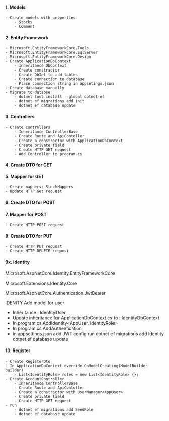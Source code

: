 #### 1. Models
    - Create models with properties
        - Stocks
        - Comment
#### 2. Entity Framework
    - Microsoft.EntityFrameworkCore.Tools
    - Microsoft.EntityFrameworkCore.SqlServer
    - Microsoft.EntityFrameworkCore.Design
    - Create ApplicationDbContext
        - Inheritance DbContext
        - Create constractor
        - Create DbSet to add tables
        - Create connection to database
        - Place connection string in appsetings.json
    - Create database manually
    - Migrate to databse 
        - dotnet tool install --global dotnet-ef
        - dotnet ef migrations add init
        - dotnet ef database update
#### 3. Controllers
    - Create controllers
        - Inheritance ControllerBase
        - Create Route and ApiContoller
        - Create a constractor with ApplicationDbContext
        - Create private field
        - Create HTTP GET request
        - Add Controller to program.cs
#### 4. Create DTO for GET
#### 5. Mapper for GET
    - Create mappers: StockMappers
    - Update HTTP Get request
#### 6. Create DTO for POST
#### 7. Mapper for POST
    - Create HTTP POST request
#### 8. Create DTO for PUT
    - Create HTTP PUT request
    - Create HTTP DELETE request

#### 9x. Identity

Microsoft.AspNetCore.Identity.EntityFrameworkCore

Microsoft.Extensions.Identity.Core

Microsoft.AspNetCore.Authentication.JwtBearer

IDENITY
Add model for user
- Inheritance : IdentityUser 
- Update inheritance for ApplicationDbContext.cs to : IdentityDbContext<AppUser>
- In program.cs AddIdentity<AppUser, IdentityRole>
- In program.cs AddAuthentication
- in appsettings.json add JWT config
run
dotnet ef migrations add Identity
dotnet ef database update

#### 10. Register
    - Create RegisterDto
    - In ApplicationDbContext override OnModelCreating(ModelBuilder builder)
        - List<IdentityRole> roles = new List<IdentityRole> {};
    - Create AccountController
        - Inheritance ControllerBase
        - Create Route and ApiContoller
        - Create a constractor with UserManager<AppUser>
        - Create private field
        - Create HTTP GET request
    - run
        - dotnet ef migrations add SeedRole
        - dotnet ef database update

